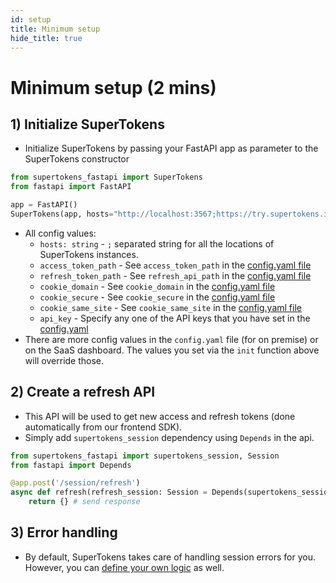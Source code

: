 ```yaml
---
id: setup
title: Minimum setup
hide_title: true
---
```


# Minimum setup (2 mins)

## 1) Initialize SuperTokens
- Initialize SuperTokens by passing your FastAPI app as parameter to the SuperTokens constructor
```python
from supertokens_fastapi import SuperTokens
from fastapi import FastAPI

app = FastAPI()
SuperTokens(app, hosts="http://localhost:3567;https://try.supertokens.io", api_key="key")
```

- All config values:
    - ```hosts: string``` - `;` separated string for all the locations of SuperTokens instances.
    - ```access_token_path``` - See `access_token_path` in the [config.yaml file](/docs/community/2.5.X/configuration/core#optional-config-values)
    - ```refresh_token_path``` - See `refresh_api_path` in the [config.yaml file](/docs/community/2.5.X/configuration/core#optional-config-values)
    - ```cookie_domain``` - See `cookie_domain` in the [config.yaml file](/docs/community/2.5.X/configuration/core#optional-config-values)
    - ```cookie_secure``` - See `cookie_secure` in the [config.yaml file](/docs/community/2.5.X/configuration/core#optional-config-values)
    - ```cookie_same_site``` - See `cookie_same_site` in the [config.yaml file](/docs/community/2.5.X/configuration/core#optional-config-values)
    - ```api_key``` - Specify any one of the API keys that you have set in the [config.yaml](/docs/community/2.5.X/configuration/core#optional-config-values) 
- There are more config values in the `config.yaml` file (for on premise) or on the SaaS dashboard. The values you set via the `init` function above will override those.

## 2) Create a refresh API
- This API will be used to get new access and refresh tokens (done automatically from our frontend SDK).
- Simply add `supertokens_session` dependency using `Depends` in the api.
```python
from supertokens_fastapi import supertokens_session, Session
from fastapi import Depends

@app.post('/session/refresh')
async def refresh(refresh_session: Session = Depends(supertokens_session)):
    return {} # send response
```

## 3) Error handling
- By default, SuperTokens takes care of handling session errors for you. However, you can [define your own logic](./custom-error-handling) as well.